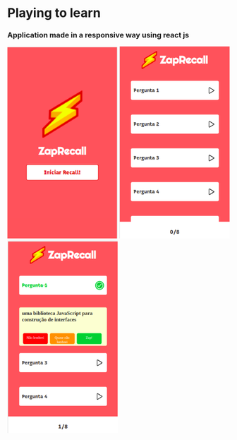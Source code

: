 <h1>Playing to learn</h1>

<h3>Application made in a responsive way using react js </h3>



<div  float="left">



<img src="./public/img/home.png" width="250" />  
<img src="./public/img/home2.png" width="250" />

<img src="./public/img/home3.png" width="250" />






</div>